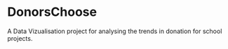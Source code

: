 # DonorsChoose
A Data Vizualisation project for analysing the trends in donation for school projects.
